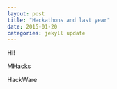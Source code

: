```yaml
---
layout: post
title: "Hackathons and last year"
date: 2015-01-20
categories: jekyll update
---
```

Hi!

MHacks 

HackWare

